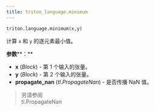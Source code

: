 ```yaml
---
title: triton_language.minimum
---
```


```python
triton.language.minimum(x,y)
```


计算 `x` 和 `y` 的逐元素最小值。 


**参数****：**

* **x** (*Block*) - 第 1 个输入的张量。
* **y** (*Block*) - 第 2 个输入的张量。
* **propagate_nan** (*tl.PropagateNan*) - 是否传播 NaN 值。

>另请参阅  
> tl.PropagateNan


